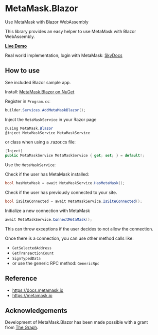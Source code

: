 # MetaMask.Blazor
Use MetaMask with Blazor WebAssembly

This library provides an easy helper to use MetaMask with Blazor WebAssembly.

**[Live Demo](https://600bkveode5ts2d3lsagn6pf4q6psed9c343e16016ma9dp2b9g0lbo.siasky.net/)**

Real world implementation, login with MetaMask: [SkyDocs](https://skydocs.hns.siasky.net)

## How to use
See included Blazor sample app.

Install: [MetaMask.Blazor on NuGet](https://www.nuget.org/packages/MetaMask.Blazor/)

Register in `Program.cs`:
```cs
builder.Services.AddMetaMaskBlazor();
```

Inject the `MetaMaskService` in your Razor page
```cs
@using MetaMask.Blazor
@inject MetaMaskService MetaMaskService
```

or class when using a .razor.cs file:
```cs
[Inject]
public MetaMaskService MetaMaskService { get; set; } = default!;
```

Use the `MetaMaskService`:

Check if the user has MetaMask installed:
```cs
bool hasMetaMask = await MetaMaskService.HasMetaMask();
```

Check if the user has previously connected to your site.
```cs
bool isSiteConnected = await MetaMaskService.IsSiteConnected();
```

Initialize a new connection with MetaMask
```cs
await MetaMaskService.ConnectMetaMask();
```
This can throw exceptions if the user decides to not allow the connection.

Once there is a connection, you can use other method calls like:
- `GetSelectedAddress`
- `GetTransactionCount`
- `SignTypedData`
- or use the generic RPC method: `GenericRpc`

## Reference
- https://docs.metamask.io
- https://metamask.io

## Acknowledgements
Development of MetaMask.Blazor has been made possible with a grant from [The Graph](https://thegraph.com/blog/wave-one-funding).